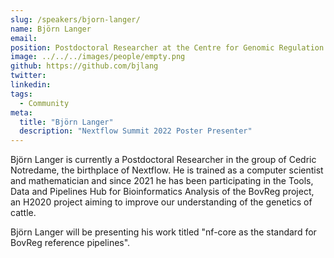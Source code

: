 ```yaml
---
slug: /speakers/bjorn-langer/
name: Björn Langer
email: 
position: Postdoctoral Researcher at the Centre for Genomic Regulation
image: ../../../images/people/empty.png
github: https://github.com/bjlang
twitter: 
linkedin: 
tags:
  - Community
meta:
  title: "Björn Langer"
  description: "Nextflow Summit 2022 Poster Presenter"
---
```

Björn Langer is currently a Postdoctoral Researcher in the group of Cedric Notredame, the birthplace of Nextflow. He is trained as a computer scientist and mathematician and since 2021 he has been participating in the Tools, Data and Pipelines Hub for Bioinformatics Analysis of the BovReg project, an H2020 project aiming to improve our understanding of the genetics of cattle.

Björn Langer will be presenting his work titled "nf-core as the standard for BovReg reference pipelines".
